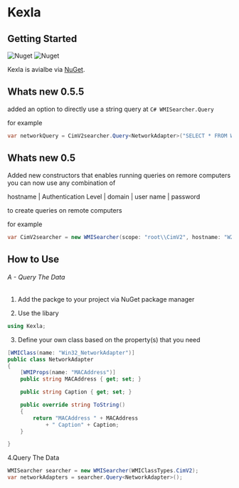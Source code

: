 # Kexla

## Getting Started 
![Nuget](https://img.shields.io/nuget/v/Ofir.Kexla)
![Nuget](https://img.shields.io/nuget/dt/Ofir.Kexla)

Kexla is avialbe via [NuGet](https://www.nuget.org/packages/Ofir.Kexla). 

## Whats new 0.5.5
added an option to directly use a string query at ```C# WMISearcher.Query```

for example

```C# 
var networkQuery = CimV2searcher.Query<NetworkAdapter>("SELECT * FROM Win32_NetworkAdapter");
```

## Whats new 0.5
Added new constructors that enables running queries on remore computers
you can now use any combination of 

hostname | Authentication Level | domain | user name | password

to create queries on remote computers

for example

```C# 
var CimV2searcher = new WMISearcher(scope: "root\\CimV2", hostname: "W2019SRV-DEV", username: "Admin", password: "pass123");
```


## How to Use

###### A - Query The Data

1. Add the packge to your project via NuGet package manager

2. Use the libary
```C# 
using Kexla;
```
3. Define your own class based on the property(s) that you need
```C#
[WMIClass(name: "Win32_NetworkAdapter")]
public class NetworkAdapter
{
    [WMIProps(name: "MACAddress")]
    public string MACAddress { get; set; }

    public string Caption { get; set; }

    public override string ToString()
    {
        return "MACAddress " + MACAddress
            + " Caption" + Caption;
    }

}
```

4.Query The Data
```C#
WMISearcher searcher = new WMISearcher(WMIClassTypes.CimV2);
var networkAdapters = searcher.Query<NetworkAdapter>();
```
